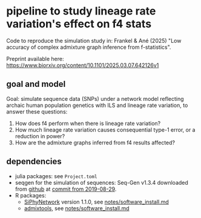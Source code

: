 # pipeline to study lineage rate variation's effect on f4 stats

Code to reproduce the simulation study in: Frankel & Ané (2025) "Low accuracy of complex admixture graph inference from f-statistics".

Preprint available here: <https://www.biorxiv.org/content/10.1101/2025.03.07.642126v1>

## goal and model

Goal: simulate sequence data (SNPs) under a network model reflecting
archaic human population genetics with ILS and lineage rate variation,
to answer these questions:

1. How does f4 perform when there is lineage rate variation?
2. How much lineage rate variation causes consequential type-1 error,
or a reduction in power?
3. How are the admixture graphs inferred from f4 results affected?

## dependencies

- julia packages: see `Project.toml`
- seqgen for the simulation of sequences: Seq-Gen v1.3.4 downloaded from
  [github](git@github.com:rambaut/Seq-Gen.git) at [commit from 2019-08-29](https://github.com/rambaut/Seq-Gen/commit/e8660d73769297d25a88b40d5b828a6fce7784b5).
- R packages:
  - [SiPhyNetwork](https://github.com/jjustison/SiPhyNetwork) version 1.1.0,
     see [notes/software_install.md](notes/software_install.md#siphynetwork---done-on-franklin)
  - [admixtools](https://github.com/uqrmaie1/admixtools), see [notes/software_install.md](notes/software_install.md#admixtools---done-on-franklin)
